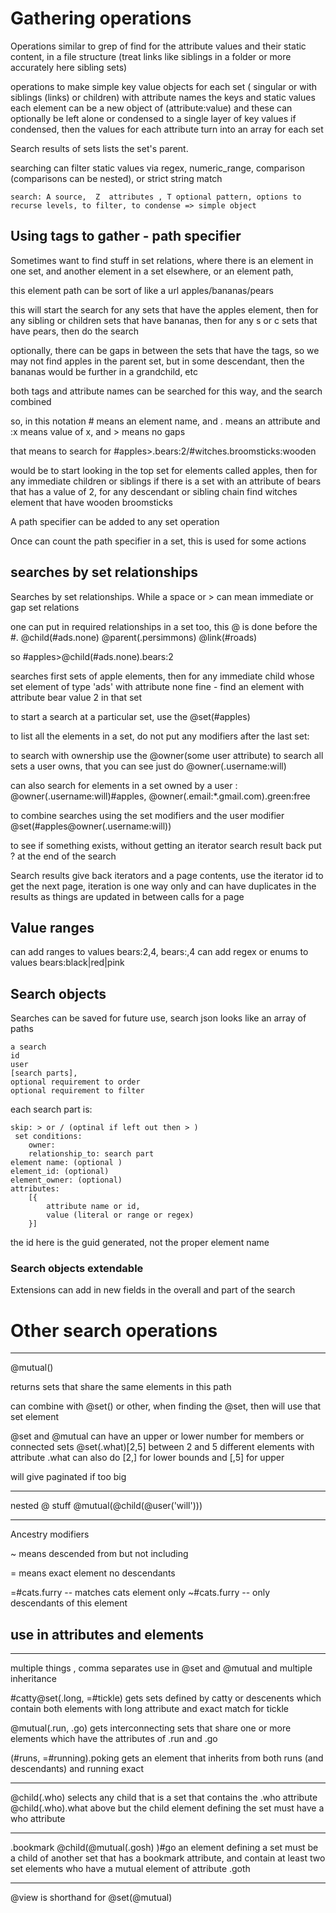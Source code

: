 # Gathering operations

Operations similar to grep of find for the attribute values and their static content, in a file structure (treat links like siblings in a folder or more accurately here sibling sets)

operations to make simple key value objects for each set ( singular or with siblings (links) or children) with attribute names the keys and static values
each element can be a new object of (attribute:value) and these can optionally be left alone or condensed to a single layer of key values
if condensed, then the values for each attribute turn into an array for each set


Search results of sets lists the set's parent.

searching can filter static values via regex, numeric_range, comparison (comparisons can be nested), or strict string match

    search: A source,  Z  attributes , T optional pattern, options to recurse levels, to filter, to condense => simple object




## Using tags to gather - path specifier

Sometimes want to find stuff in set relations, where there is an element in one set, and another element in a set elsewhere, or an element path,

this element path can be sort of like a url apples/bananas/pears

this will start the search for any sets that have the apples element, then for any sibling or children sets that have bananas, then for any s or c sets that have pears, then do the search

optionally, there can be gaps in between the sets that have the tags, so we may not find apples in the parent set, but in some descendant, then the bananas would be further in a grandchild, etc

both tags and attribute names can be searched for this way, and the search combined

so, in this notation # means an element name, and . means an attribute and :x means value of x, and > means no gaps

that means to search for #apples>.bears:2/#witches.broomsticks:wooden

would be to start looking in the top set for elements called apples,
then for any immediate children or siblings if there is a set with an attribute of bears that has a value of 2,
for any descendant or sibling chain find witches element that have wooden broomsticks

A path specifier can be added to any set operation

Once can count the path specifier in a set, this is used for some actions

## searches by set relationships

Searches by set relationships. While a space or > can mean immediate or gap set relations

one can put in required relationships in a set too, this @ is done before the #.
@child(#ads.none) @parent(.persimmons) @link(#roads)

so #apples>@child(#ads.none).bears:2

searches first sets of apple elements, then for any immediate child whose set element of type 'ads' with attribute none fine - find an element with attribute bear value 2 in that set

to start a search at a particular set, use the @set(#apples)

to list all the elements in a set, do not put any modifiers after the last set:


to search with ownership use the @owner(some user attribute)
to search all sets a user owns, that you can see just do @owner(.username:will)

can also search for elements in a set owned by a user : @owner(.username:will)#apples, @owner(.email:*.gmail.com).green:free

to combine searches using the set modifiers and the user modifier
@set(#apples@owner(.username:will))


to see if something exists, without getting an iterator search result back put ? at the end of the search

Search results give back iterators and a page contents, use the iterator id to get the next page,
iteration is one way only and can have duplicates in the results as things are updated in between calls for a page

## Value ranges
 can add ranges to values bears:2,4, bears:,4 
 can add regex or enums to values bears:black|red|pink


## Search objects

Searches can be saved for future use, search json looks like an array of paths

    a search
    id
    user
    [search parts],
    optional requirement to order
    optional requirement to filter

each search part is:
        
    skip: > or / (optinal if left out then > )
     set conditions:
        owner:
        relationship_to: search part
    element name: (optional )
    element_id: (optional)
    element_owner: (optional)
    attributes:
        [{
            attribute name or id,
            value (literal or range or regex)
        }]


the id here is the guid generated, not the proper element name

### Search objects extendable

Extensions can add in new fields in the overall and part of the search


# Other search operations

---------

@mutual()

returns sets that share the same elements in this path

can combine with @set() or other, when finding the @set, then will use that set element

@set and @mutual can have an upper or lower number for members or connected sets
@set(.what)[2,5] between 2 and 5 different elements with attribute .what
can also do [2,] for lower bounds and [,5] for upper

will give paginated if too big

------------

nested @ stuff
@mutual(@child(@user('will')))

----------------

Ancestry modifiers

~ means descended from but not including

= means exact element no descendants

=#cats.furry   -- matches cats element only
~#cats.furry   -- only descendants of this element

## use in attributes and elements

---------------------
multiple things
, comma separates  use in @set and @mutual and multiple inheritance

#catty@set(.long, =#tickle)  gets sets defined by catty or descenents which contain both elements with long attribute and exact match for tickle

@mutual(.run, .go) gets interconnecting sets that share one or more elements which have the attributes of .run and .go


(#runs, =#running).poking  gets an element that inherits from both runs (and descendants) and running exact

--------------------------------

@child(.who) selects any child that is a set that contains the .who attribute
@child(.who).what  above but the child element defining the set must have a who attribute


------------------------

.bookmark @child(@mutual(.gosh) )#go  an element defining a set must be a child of another set that has a bookmark attribute,
and contain at least two set elements who have a mutual element of attribute .goth

-----------------
@view is shorthand for @set(@mutual)
